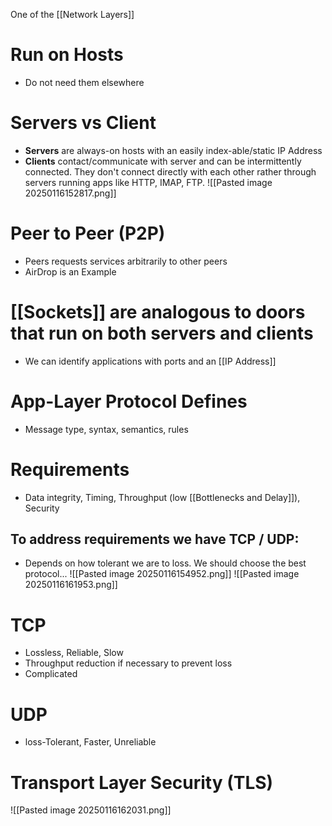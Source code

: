 One of the [[Network Layers]]
# Run on Hosts
- Do not need them elsewhere

# Servers vs Client
- **Servers** are always-on hosts with an easily index-able/static IP Address
- **Clients** contact/communicate with server and can be intermittently connected. They don't connect directly with each other rather through servers running apps like HTTP, IMAP, FTP.
![[Pasted image 20250116152817.png]]
# Peer to Peer (P2P)
- Peers requests services arbitrarily to other peers
- AirDrop is an Example

# [[Sockets]] are analogous to doors that run on both servers and clients 
- We can identify applications with ports and an [[IP Address]]

# App-Layer Protocol Defines
- Message type, syntax, semantics, rules

# Requirements
- Data integrity, Timing, Throughput (low [[Bottlenecks and Delay]]), Security

## To address requirements we have TCP / UDP:
- Depends on how tolerant we are to loss. We should choose the best protocol...
![[Pasted image 20250116154952.png]]
![[Pasted image 20250116161953.png]]
# TCP 
- Lossless, Reliable, Slow
- Throughput reduction if necessary to prevent loss
- Complicated
# UDP
- loss-Tolerant, Faster, Unreliable

# Transport Layer Security (TLS)
![[Pasted image 20250116162031.png]]